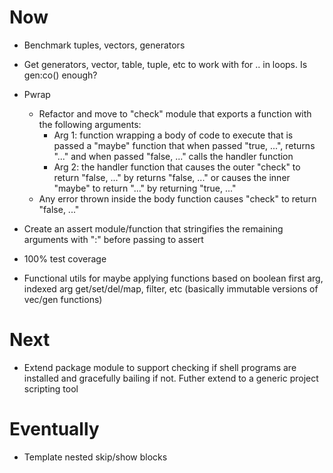 # Now

- Benchmark tuples, vectors, generators

- Get generators, vector, table, tuple, etc to
  work with for .. in loops. Is gen:co() enough?

- Pwrap
    - Refactor and move to "check" module that
      exports a function with the following
      arguments:
        - Arg 1: function wrapping a body of
          code to execute that is passed a
          "maybe" function that when passed
          "true, ...", returns "..." and when
          passed "false, ..." calls the handler
          function
        - Arg 2: the handler function that
          causes the outer "check" to return
          "false, ..." by returns "false, ..."
          or causes the inner "maybe" to return
          "..." by returning "true, ..."
    - Any error thrown inside the body function
      causes "check" to return "false, ..."

- Create an assert module/function that
  stringifies the remaining arguments with ":"
  before passing to assert

- 100% test coverage

- Functional utils for maybe applying functions
  based on boolean first arg, indexed arg
  get/set/del/map, filter, etc (basically
  immutable versions of vec/gen functions)

# Next

- Extend package module to support checking if
  shell programs are installed and gracefully
  bailing if not. Futher extend to a generic
  project scripting tool

# Eventually

- Template nested skip/show blocks
